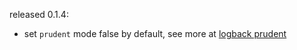 released 0.1.4:

* set `prudent` mode false by default, see more at [logback prudent](http://logback.qos.ch/manual/appenders.html#prudent)
